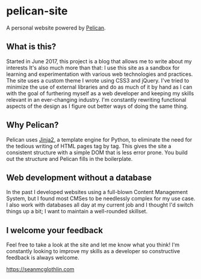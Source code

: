 # pelican-site

A personal website powered by [Pelican](https://blog.getpelican.com).

## What is this?

Started in June 2017, this project is a blog that allows me to write about my interests It's also much more than that: I use this site as a sandbox for learning and experimentation with various web technologies and practices. The site uses a custom theme I wrote using CSS3 and jQuery. I've tried to minimize the use of external libraries and do as much of it by hand as I can with the goal of furthering myself as a web developer and keeping my skills relevant in an ever-changing industry. I'm constantly rewriting functional aspects of the design as I figure out better ways of doing the same thing.

## Why Pelican?

Pelican uses [Jinja2](http://jinja.pocoo.org), a template engine for Python, to eliminate the need for the tedious writing of HTML pages tag by tag. This gives the site a consistent structure with a simple DOM that is less error prone. You build out the structure and Pelican fills in the boilerplate.

## Web development without a database

In the past I developed websites using a full-blown Content Management System, but I found most CMSes to be needlessly complex for my use case. I also work with databases all day at my current job and I thought I'd switch things up a bit; I want to maintain a well-rounded skillset.

## I welcome your feedback

Feel free to take a look at the site and let me know what you think! I'm constantly looking to improve my skills as a developer so constructive feedback is always welcome.

https://seanmcglothlin.com